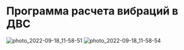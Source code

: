 # Программа расчета вибраций в ДВС
![photo_2022-09-18_11-58-51](https://user-images.githubusercontent.com/33204359/190894264-fcfe4ba0-0335-4593-9f8e-1c7826c0aa02.jpg)
![photo_2022-09-18_11-58-54](https://user-images.githubusercontent.com/33204359/190894266-1e77364a-3c4c-484e-a760-099217a55839.jpg)
